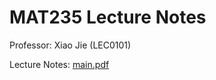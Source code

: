# MAT235 Lecture Notes

Professor: Xiao Jie (LEC0101)

Lecture Notes: [main.pdf](https://github.com/LanceLi1416/MAT235-Notes/blob/main/main.pdf)
